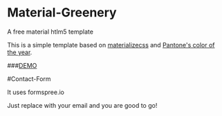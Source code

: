 # Material-Greenery

A free material htlm5 template

This is a simple template based on [materializecss](http://materializecss.com) and [Pantone's color of the year](https://www.pantone.com/color-of-the-year-2017). 

###[DEMO](http://sapuru.soy/freebies/greenery/index.html)

#Contact-Form

It uses formspree.io 

Just replace with your email and you are good to go! 
